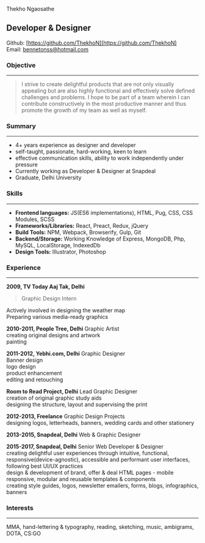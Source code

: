 Thekho Ngaosathe

## Developer & Designer

Github: [https://github.com/ThekhoN](https://github.com/ThekhoN)<br/>
Email: bennetonss@hotmail.com


 ### Objective

 ---------------------
>I strive to create delightful products that are not only visually appealing but are also highly functional and effectively solve defined challenges and problems.
>I hope to be part of a team wherein I can contribute constructively in the most productive manner and thus promote the growth of my team as well as myself.

### Summary

----------------------------
* 4+ years experience as designer and developer
* self-taught, passionate, hard-working, keen to learn
* effective communication skills, ability to work independently under pressure
* Currently working as Developer & Designer at Snapdeal
* Graduate, Delhi University

### Skills
------------------
* **Frontend languages:** JS(ES6 implementations), HTML, Pug, CSS, CSS Modules, SCSS
* **Frameworks/Libraries:** React, Preact, Redux, jQuery
* **Build Tools:** NPM, Webpack, Browserify, Gulp, Git
* **Backend/Storage:** Working Knowledge of Express, MongoDB, Php, MySQL, LocalStorage, IndexedDb
* **Design Tools:** IIlustrator, Photoshop

### Experience
------------------------------
**2009, TV Today Aaj Tak, Delhi**
<br/>
>Graphic Design Intern<br/>

Actively involved in designing the weather map<br/>
Preparing various media-ready graphics<br/>

**2010-2011, People Tree, Delhi**
Graphic Artist<br/>
creating original designs and artwork<br/>
painting<br/>

**2011-2012,
Yebhi.com, Delhi**
Graphic Designer<br/>
Banner design<br/>
logo design<br/>
product enhancement<br/>
editing and retouching<br/>

**Room to Read Project, Delhi**
Lead Graphic Designer<br/>
creation of original graphic study aids<br/>
designing the structure, layout and supervising the print<br/>

**2012-2013, Freelance**
Graphic Design Projects<br/>
designing logos, letterheads, banners, wedding cards and other stationery<br/>

**2013-2015, Snapdeal, Delhi**
Web & Graphic Designer<br/>

**2015-2017, Snapdeal, Delhi**
Senior Web Developer & Designer<br/>
creating delightful user experiences through intuitive, functional, responsive(device-agnostic), accessible and performant user interfaces, following best UI/UX practices<br/>
design & development of brand, offer & deal HTML pages - mobile responsive, modular and reusable templates & components<br/>
creating style guides, logos, newsletter emailers, forms, blogs, infographics, banners<br/>

### Interests
------------------------------
MMA, hand-lettering & typography, reading, sketching, music, ambigrams, DOTA, CS:GO
